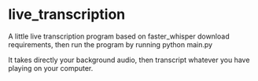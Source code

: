 # live_transcription
A little live transcription program based on faster_whisper
download requirements, then run the program by running python main.py

It takes directly your background audio, then transcript whatever you have playing on your computer.
